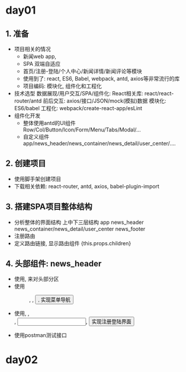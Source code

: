 # day01
## 1. 准备
  * 项目相关的情况
    * 新闻web app, 
    * SPA 双端自适应
    * 首页/注册-登陆/个人中心/新闻详情/新闻评论等模块
    * 使用到了: react, ES6, Babel, webpack, antd, axios等非常流行的库
    * 项目编码: 模块化, 组件化和工程化
  * 技术选型
    数据展现/用户交互/SPA/组件化: React相关库: react/react-router/antd
    前后交互: axios/接口/JSON/mock(模拟)数据
    模块化: ES6/babel
    工程化: webpack/create-react-app/esLint
  * 组件化开发
    * 整体使用antd的UI组件
      Row/Col/Button/Icon/Form/Menu/Tabs/Modal/...
    * 自定义组件
      app/news_header/news_container/news_detail/user_center/....
## 2. 创建项目
  * 使用脚手架创建项目
  * 下载相关依赖: react-router, antd, axios, babel-plugin-import
## 3. 搭建SPA项目整体结构
  * 分析整体的界面结构
    上中下三层结构
    app
      news_header
      news_container/news_detail/user_center
      news_footer
  * 注册路由
      <Router>
        <Route path="/" component={App}>
          <IndexRoute component={NewsContainer}>
          <Router path="/detail/:uniqueKey" component={newsDetail}>
          <Router path="/usercenter" component={UserCenter}>
  * 定义路由链接, 显示路由组件
    <Link to="/detail/1">
    {this.props.children}
## 4. 头部组件: news_header
  * 使用<Row>, <Col>来对头部分区
  * 使用<Menu>, <Icon>, <Button>, <Link> 实现菜单导航
  * 使用<Modal>, <Tabs>, <Form>, <Input>, <Button>实现注册登陆界面
  * 使用postman测试接口
  
# day02














